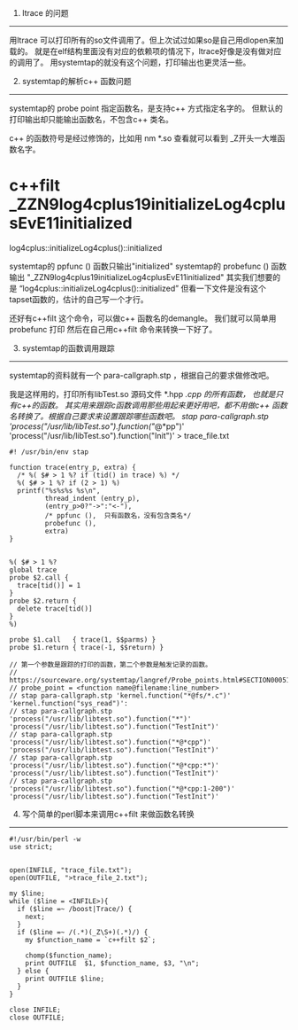 1. ltrace 的问题
---------------
用ltrace 可以打印所有的so文件调用了。但上次试过如果so是自己用dlopen来加载的。
就是在elf结构里面没有对应的依赖项的情况下，ltrace好像是没有做对应的调用了。
用systemtap的就没有这个问题，打印输出也更灵活一些。

2. systemtap的解析c++ 函数问题
------------------------------
systemtap的 probe point 指定函数名，是支持c++ 方式指定名字的。
但默认的打印输出却只能输出函数名，不包含c++ 类名。

c++ 的函数符号是经过修饰的，比如用 nm *.so 查看就可以看到 _Z开头一大堆函数名字。

# c++filt _ZZN9log4cplus19initializeLog4cplusEvE11initialized
log4cplus::initializeLog4cplus()::initialized

systemtap的 ppfunc ()  函数只输出"initialized"
systemtap的 probefunc ()  函数输出 "_ZZN9log4cplus19initializeLog4cplusEvE11initialized"
其实我们想要的是 “log4cplus::initializeLog4cplus()::initialized”
但看一下文件是没有这个tapset函数的，估计的自己写一个才行。

还好有c++filt  这个命令，可以做c++ 函数名的demangle。 我们就可以简单用probefunc 打印
然后在自己用c++filt 命令来转换一下好了。


3. systemtap的函数调用跟踪
---------------------------
systemtap的资料就有一个 para-callgraph.stp  ，根据自己的要求做修改吧。

我是这样用的，打印所有libTest.so 源码文件 *.hpp  *.cpp 的所有函数，
也就是只有c++的函数。 其实用来跟踪c函数调用那些用起来更好用吧，都不用做c++
函数名转换了。根据自己要求来设置跟踪哪些函数吧。
 stap para-callgraph.stp   'process("/usr/lib/libTest.so").function("*@*pp")'  'process("/usr/lib/libTest.so").function("Init")' > trace_file.txt


```stap
#! /usr/bin/env stap

function trace(entry_p, extra) {
  /* %( $# > 1 %? if (tid() in trace) %) */
  %( $# > 1 %? if (2 > 1) %)
  printf("%s%s%s %s\n",
         thread_indent (entry_p),
         (entry_p>0?"->":"<-"),
         /* ppfunc (),  只有函数名，没有包含类名*/
         probefunc (),
         extra)
}


%( $# > 1 %?
global trace
probe $2.call {
  trace[tid()] = 1
}
probe $2.return {
  delete trace[tid()]
}
%)

probe $1.call   { trace(1, $$parms) }
probe $1.return { trace(-1, $$return) }

// 第一个参数是跟踪的打印的函数，第二个参数是触发记录的函数。
// https://sourceware.org/systemtap/langref/Probe_points.html#SECTION00051300000000000000
// probe_point = <function name@filename:line_number>
// stap para-callgraph.stp 'kernel.function("*@fs/*.c")' 'kernel.function("sys_read")':
// stap para-callgraph.stp  'process("/usr/lib/libtest.so").function("*")' 'process("/usr/lib/libtest.so").function("TestInit")'
// stap para-callgraph.stp  'process("/usr/lib/libtest.so").function("*@*cpp")' 'process("/usr/lib/libtest.so").function("TestInit")'
// stap para-callgraph.stp  'process("/usr/lib/libtest.so").function("*@*cpp:*")' 'process("/usr/lib/libtest.so").function("TestInit")'
// stap para-callgraph.stp  'process("/usr/lib/libtest.so").function("*@*cpp:1-200")' 'process("/usr/lib/libtest.so").function("TestInit")'

```


4. 写个简单的perl脚本来调用c++filt 来做函数名转换
----------------------------------------------

```stap
#!/usr/bin/perl -w
use strict;


open(INFILE, "trace_file.txt");
open(OUTFILE, ">trace_file_2.txt");

my $line;
while ($line = <INFILE>){
  if ($line =~ /boost|Trace/) {
    next;
  }
  if ($line =~ /(.*)(_Z\S+)(.*)/) {
    my $function_name = `c++filt $2`;

    chomp($function_name);
    print OUTFILE  $1, $function_name, $3, "\n";
  } else {
    print OUTFILE $line;
  }
}

close INFILE;
close OUTFILE;
```

